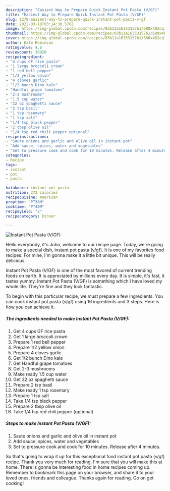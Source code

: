 ```yaml
---
description: "Easiest Way to Prepare Quick Instant Pot Pasta (V/GF)"
title: "Easiest Way to Prepare Quick Instant Pot Pasta (V/GF)"
slug: 1279-easiest-way-to-prepare-quick-instant-pot-pasta-v-gf
date: 2022-03-18T03:14:30.578Z
image: https://img-global.cpcdn.com/recipes/03b11a16353157b1/680x482cq70/instant-pot-pasta-vgf-recipe-main-photo.jpg
thumbnail: https://img-global.cpcdn.com/recipes/03b11a16353157b1/680x482cq70/instant-pot-pasta-vgf-recipe-main-photo.jpg
cover: https://img-global.cpcdn.com/recipes/03b11a16353157b1/680x482cq70/instant-pot-pasta-vgf-recipe-main-photo.jpg
author: Kate Robinson
ratingvalue: 4.6
reviewcount: 39920
recipeingredient:
- "4 cups GF rice pasta"
- "1 large broccoli crown"
- "1 red bell pepper"
- "1/2 yellow onion"
- "4 cloves garlic"
- "1/2 bunch Dino kale"
- "Handful grape tomatoes"
- "2-3 mushrooms"
- "1.5 cup water"
- "32 oz spaghetti sauce"
- "2 tsp basil"
- "1 tsp rosemary"
- "1 tsp salt"
- "1/4 tsp black pepper"
- "2 tbsp olive oil"
- "1/4 tsp red chili pepper optional"
recipeinstructions:
- "Saute onions and garlic and olive oil in instant pot"
- "Add sauce, spices, water and vegetables"
- "Set to pressure cook and cook for 10 minutes. Release after 4 minutes."
categories:
- Recipe
tags:
- instant
- pot
- pasta

katakunci: instant pot pasta 
nutrition: 272 calories
recipecuisine: American
preptime: "PT38M"
cooktime: "PT40M"
recipeyield: "2"
recipecategory: Dinner

---
```



![Instant Pot Pasta (V/GF)](https://img-global.cpcdn.com/recipes/03b11a16353157b1/680x482cq70/instant-pot-pasta-vgf-recipe-main-photo.jpg)

Hello everybody, it's John, welcome to our recipe page. Today, we're going to make a special dish, instant pot pasta (v/gf). It is one of my favorites food recipes. For mine, I'm gonna make it a little bit unique. This will be really delicious.



Instant Pot Pasta (V/GF) is one of the most favored of current trending foods on earth. It is appreciated by millions every day. It is simple, it's fast, it tastes yummy. Instant Pot Pasta (V/GF) is something which I have loved my whole life. They're fine and they look fantastic.


To begin with this particular recipe, we must prepare a few ingredients. You can cook instant pot pasta (v/gf) using 16 ingredients and 3 steps. Here is how you can achieve it.

<!--inarticleads1-->

##### The ingredients needed to make Instant Pot Pasta (V/GF):

1. Get 4 cups GF rice pasta
1. Get 1 large broccoli crown
1. Prepare 1 red bell pepper
1. Prepare 1/2 yellow onion
1. Prepare 4 cloves garlic
1. Get 1/2 bunch Dino kale
1. Get Handful grape tomatoes
1. Get 2-3 mushrooms
1. Make ready 1.5 cup water
1. Get 32 oz spaghetti sauce
1. Prepare 2 tsp basil
1. Make ready 1 tsp rosemary
1. Prepare 1 tsp salt
1. Take 1/4 tsp black pepper
1. Prepare 2 tbsp olive oil
1. Take 1/4 tsp red chili pepper (optional)




<!--inarticleads2-->

##### Steps to make Instant Pot Pasta (V/GF):

1. Saute onions and garlic and olive oil in instant pot
1. Add sauce, spices, water and vegetables
1. Set to pressure cook and cook for 10 minutes. Release after 4 minutes.




So that's going to wrap it up for this exceptional food instant pot pasta (v/gf) recipe. Thank you very much for reading. I'm sure that you will make this at home. There is gonna be interesting food in home recipes coming up. Remember to bookmark this page on your browser, and share it to your loved ones, friends and colleague. Thanks again for reading. Go on get cooking!

